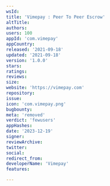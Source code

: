 ```yaml
---
wsId: 
title: 'Vimepay : Peer To Peer Escrow'
altTitle: 
authors: 
users: 100
appId: 'com.vimepay'
appCountry: 
released: '2021-09-18'
updated: '2021-09-18'
version: '1.0.0'
stars: 
ratings: 
reviews: 
size: 
website: 'https://vimepay.com'
repository: 
issue: 
icon: 'com.vimepay.png'
bugbounty: 
meta: 'removed'
verdict: 'fewusers'
appHashes: 
date: '2023-12-19'
signer: 
reviewArchive: 
twitter: 
social: 
redirect_from: 
developerName: 'Vimepay'
features: 

---
```


